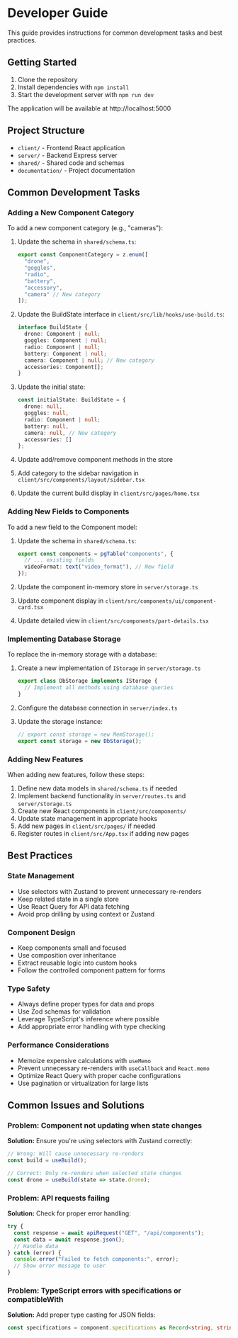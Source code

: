 # Developer Guide

This guide provides instructions for common development tasks and best practices.

## Getting Started

1. Clone the repository
2. Install dependencies with `npm install`
3. Start the development server with `npm run dev`

The application will be available at http://localhost:5000

## Project Structure

- `client/` - Frontend React application
- `server/` - Backend Express server
- `shared/` - Shared code and schemas
- `documentation/` - Project documentation

## Common Development Tasks

### Adding a New Component Category

To add a new component category (e.g., "cameras"):

1. Update the schema in `shared/schema.ts`:
   ```typescript
   export const ComponentCategory = z.enum([
     "drone",
     "goggles",
     "radio",
     "battery",
     "accessory",
     "camera" // New category
   ]);
   ```

2. Update the BuildState interface in `client/src/lib/hooks/use-build.ts`:
   ```typescript
   interface BuildState {
     drone: Component | null;
     goggles: Component | null;
     radio: Component | null;
     battery: Component | null;
     camera: Component | null; // New category
     accessories: Component[];
   }
   ```

3. Update the initial state:
   ```typescript
   const initialState: BuildState = {
     drone: null,
     goggles: null,
     radio: Component | null;
     battery: null,
     camera: null, // New category
     accessories: []
   };
   ```

4. Update add/remove component methods in the store

5. Add category to the sidebar navigation in `client/src/components/layout/sidebar.tsx`

6. Update the current build display in `client/src/pages/home.tsx`

### Adding New Fields to Components

To add a new field to the Component model:

1. Update the schema in `shared/schema.ts`:
   ```typescript
   export const components = pgTable("components", {
     // ... existing fields
     videoFormat: text("video_format"), // New field
   });
   ```

2. Update the component in-memory store in `server/storage.ts`

3. Update component display in `client/src/components/ui/component-card.tsx`

4. Update detailed view in `client/src/components/part-details.tsx`

### Implementing Database Storage

To replace the in-memory storage with a database:

1. Create a new implementation of `IStorage` in `server/storage.ts`
   ```typescript
   export class DbStorage implements IStorage {
     // Implement all methods using database queries
   }
   ```

2. Configure the database connection in `server/index.ts`

3. Update the storage instance:
   ```typescript
   // export const storage = new MemStorage();
   export const storage = new DbStorage();
   ```

### Adding New Features

When adding new features, follow these steps:

1. Define new data models in `shared/schema.ts` if needed
2. Implement backend functionality in `server/routes.ts` and `server/storage.ts`
3. Create new React components in `client/src/components/`
4. Update state management in appropriate hooks
5. Add new pages in `client/src/pages/` if needed
6. Register routes in `client/src/App.tsx` if adding new pages

## Best Practices

### State Management

- Use selectors with Zustand to prevent unnecessary re-renders
- Keep related state in a single store
- Use React Query for API data fetching
- Avoid prop drilling by using context or Zustand

### Component Design

- Keep components small and focused
- Use composition over inheritance
- Extract reusable logic into custom hooks
- Follow the controlled component pattern for forms

### Type Safety

- Always define proper types for data and props
- Use Zod schemas for validation
- Leverage TypeScript's inference where possible
- Add appropriate error handling with type checking

### Performance Considerations

- Memoize expensive calculations with `useMemo`
- Prevent unnecessary re-renders with `useCallback` and `React.memo`
- Optimize React Query with proper cache configurations
- Use pagination or virtualization for large lists

## Common Issues and Solutions

### Problem: Component not updating when state changes

**Solution:** Ensure you're using selectors with Zustand correctly:

```typescript
// Wrong: Will cause unnecessary re-renders
const build = useBuild();

// Correct: Only re-renders when selected state changes
const drone = useBuild(state => state.drone);
```

### Problem: API requests failing

**Solution:** Check for proper error handling:

```typescript
try {
  const response = await apiRequest("GET", "/api/components");
  const data = await response.json();
  // Handle data
} catch (error) {
  console.error("Failed to fetch components:", error);
  // Show error message to user
}
```

### Problem: TypeScript errors with specifications or compatibleWith

**Solution:** Add proper type casting for JSON fields:

```typescript
const specifications = component.specifications as Record<string, string>;
```
